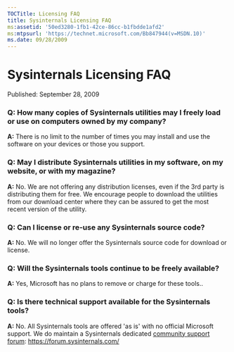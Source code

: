 ```yaml
---
TOCTitle: Licensing FAQ
title: Sysinternals Licensing FAQ
ms:assetid: '50ed3280-1fb1-42ce-86cc-b1fbdde1afd2'
ms:mtpsurl: 'https://technet.microsoft.com/Bb847944(v=MSDN.10)'
ms.date: 09/28/2009
---
```


# Sysinternals Licensing FAQ

Published: September 28, 2009

### Q: How many copies of Sysinternals utilities may I freely load or use on computers owned by my company?

**A:** There is no limit to the number of times you may install and use
the software on your devices or those you support.

### Q: May I distribute Sysinternals utilities in my software, on my website, or with my magazine?

**A:** No. We are not offering any distribution licenses, even if the
3rd party is distributing them for free. We encourage people to download
the utilities from our download center where they can be assured to get
the most recent version of the utility.

### Q: Can I license or re-use any Sysinternals source code?

**A:** No. We will no longer offer the Sysinternals source code for
download or license.

### Q: Will the Sysinternals tools continue to be freely available?

**A:** Yes, Microsoft has no plans to remove or charge for these tools..

### Q: Is there technical support available for the Sysinternals tools?

**A:** No. All Sysinternals tools are offered 'as is' with no official
Microsoft support. We do maintain a Sysinternals dedicated [community
support forum](https://forum.sysinternals.com/): <https://forum.sysinternals.com/>
